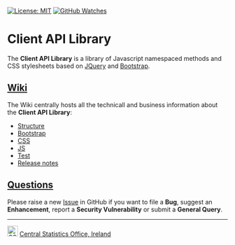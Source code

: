 [![License: MIT](https://img.shields.io/badge/License-MIT-yellow.svg)](https://opensource.org/licenses/MIT)
[![GitHub Watches](https://img.shields.io/github/watchers/goncaloperes/Project-CodeIgniter-CMS.svg?style=social&label=Watch&maxAge=2592000)](https://github.com/goncaloperes/Project-CodeIgniter-CMS/watchers)

# Client API Library
The **Client API Library** is a library of Javascript namespaced methods and CSS stylesheets based on [JQuery](https://jquery.com/) and [Bootstrap](https://getbootstrap.com/).

## [Wiki](https://github.com/CSOIreland/Client-API-Library/wiki)
The Wiki centrally hosts all the technicall and business information about the **Client API Library**:

* [Structure](https://github.com/CSOIreland/Client-API-Library/wiki/Structure)
* [Bootstrap](https://github.com/CSOIreland/Client-API-Library/wiki/Bootstrap)
* [CSS](https://github.com/CSOIreland/Client-API-Library/wiki/CSS)
* [JS](https://github.com/CSOIreland/Client-API-Library/wiki/JS)
* [Test](https://github.com/CSOIreland/Client-API-Library/wiki/Test)
* [Release notes](https://github.com/CSOIreland/Client-API-Library/wiki)

## [Questions](https://github.com/CSOIreland/Client-API-Library/issues/new/choose)
Please raise a new [Issue](https://github.com/CSOIreland/Client-API-Library/issues/new/choose) in GitHub if you want to file a **Bug**, suggest an **Enhancement**, report a **Security Vulnerability** or submit a **General Query**.

***
<img src="https://user-images.githubusercontent.com/5030226/60980383-47ccbf80-a32c-11e9-8572-3c234abcd9fb.png" Title="CSO" alt="CSO" width="24"> [Central Statistics Office, Ireland](https://www.cso.ie/)   

